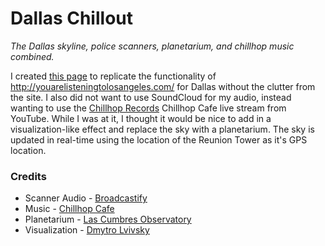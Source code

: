 # Dallas Chillout
_The Dallas skyline, police scanners, planetarium, and chillhop music combined._

I created [this page](http://chill.shadow.systems/) to replicate the functionality of http://youarelisteningtolosangeles.com/ for Dallas without the clutter from the site. I also did not want to use SoundCloud for my audio, instead wanting to use the [Chillhop Records](http://chillhoprecords.com/) Chillhop Cafe live stream from YouTube. While I was at it, I thought it would be nice to add in a visualization-like effect and replace the sky with a planetarium. The sky is updated in real-time using the location of the Reunion Tower as it's GPS location.

### Credits
* Scanner Audio - [Broadcastify](http://broadcastify.com/)
* Music - [Chillhop Cafe](https://www.youtube.com/channel/UCOxqgCwgOqC2lMqC5PYz_Dg)
* Planetarium - [Las Cumbres Observatory](http://virtualsky.lco.global/)
* Visualization - [Dmytro Lvivsky](http://codepen.io/UnforbiddenYet/pen/mOmrvB)
